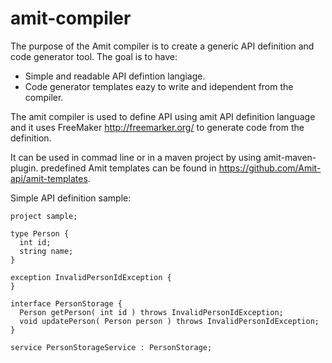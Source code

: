 # amit-compiler

The purpose of the Amit compiler is to create a generic API definition and code generator tool. 
The goal is to have:
* Simple and readable API defintion langiage.
* Code generator templates eazy to write and idependent from the compiler.

The amit compiler is used to define API using amit API definition language and it uses FreeMaker http://freemarker.org/ to generate code from the definition.

It can be used in commad line or in a maven project by using amit-maven-plugin.
predefined Amit templates can be found in https://github.com/Amit-api/amit-templates.

Simple API definition sample:
```
project sample;

type Person {
  int id;
  string name;
}

exception InvalidPersonIdException {
}

interface PersonStorage {
  Person getPerson( int id ) throws InvalidPersonIdException;
  void updatePerson( Person person ) throws InvalidPersonIdException;
}

service PersonStorageService : PersonStorage;

```
